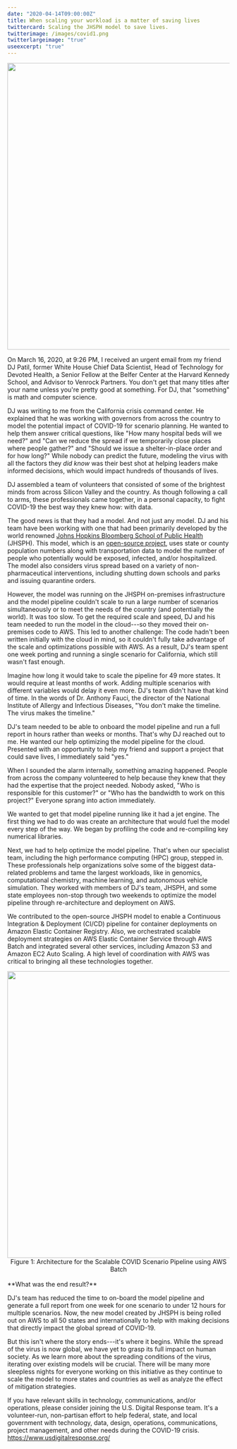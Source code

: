 ```yaml
---
date: "2020-04-14T09:00:00Z"
title: When scaling your workload is a matter of saving lives
twittercard: Scaling the JHSPH model to save lives.
twitterimage: /images/covid1.png
twitterlargeimage: "true"
useexcerpt: "true"
---
```


<img src="/images/covid1.png" width="650">

On March 16, 2020, at 9:26 PM, I received an urgent email from my friend
DJ Patil, former White House Chief Data Scientist, Head of Technology
for Devoted Health, a Senior Fellow at the Belfer Center at the Harvard
Kennedy School, and Advisor to Venrock Partners. You don't get that many
titles after your name unless you're pretty good at something. For DJ,
that "something" is math and computer science.

DJ was writing to me from the California crisis command center. He
explained that he was working with governors from across the country to
model the potential impact of COVID-19 for scenario planning. He wanted
to help them answer critical questions, like "How many hospital beds
will we need?" and "Can we reduce the spread if we temporarily close
places where people gather?" and "Should we issue a shelter-in-place
order and for how long?" While nobody can predict the future, modeling
the virus with all the factors they *did know* was their best shot at
helping leaders make informed decisions, which would impact hundreds of
thousands of lives.

<!--more-->

DJ assembled a team of volunteers that consisted of some of the
brightest minds from across Silicon Valley and the country. As though
following a call to arms, these professionals came together, in a
personal capacity, to fight COVID-19 the best way they knew how: with
data.

The good news is that they had a model. And not just any model. DJ and
his team have been working with one that had been primarily developed by
the world renowned [Johns Hopkins Bloomberg School of Public
Health](https://www.jhsph.edu/) (JHSPH). This model, which is an
[open-source
project](https://github.com/HopkinsIDD/COVIDScenarioPipeline), uses
state or county population numbers along with transportation data to
model the number of people who potentially would be exposed, infected,
and/or hospitalized. The model also considers virus spread based on a
variety of non-pharmaceutical interventions, including shutting down
schools and parks and issuing quarantine orders.

However, the model was running on the JHSPH on-premises infrastructure
and the model pipeline couldn't scale to run a large number of scenarios
simultaneously or to meet the needs of the country (and potentially the
world). It was too slow. To get the required scale and speed, DJ and his
team needed to run the model in the cloud---so they moved their
on-premises code to AWS. This led to another challenge: The code hadn't
been written initially with the cloud in mind, so it couldn't fully take
advantage of the scale and optimizations possible with AWS. As a result,
DJ's team spent one week porting and running a single scenario for
California, which still wasn't fast enough.

Imagine how long it would take to scale the pipeline for 49 more states.
It would require at least months of work. Adding multiple scenarios with
different variables would delay it even more. DJ's team didn't have that
kind of time. In the words of Dr. Anthony Fauci, the director of the
National Institute of Allergy and Infectious Diseases, "You don\'t make
the timeline. The virus makes the timeline."

DJ's team needed to be able to onboard the model pipeline and run a full
report in hours rather than weeks or months. That's why DJ reached out
to me. He wanted our help optimizing the model pipeline for the cloud.
Presented with an opportunity to help my friend and support a project
that could save lives, I immediately said "yes."

When I sounded the alarm internally, something amazing happened. People
from across the company volunteered to help because they knew that they
had the expertise that the project needed. Nobody asked, "Who is
responsible for this customer?" or "Who has the bandwidth to work on
this project?" Everyone sprang into action immediately.

We wanted to get that model pipeline running like it had a jet engine.
The first thing we had to do was create an architecture that would fuel
the model every step of the way. We began by profiling the code and
re-compiling key numerical libraries.

Next, we had to help optimize the model pipeline. That's when our
specialist team, including the high performance computing (HPC) group,
stepped in. These professionals help organizations solve some of the
biggest data-related problems and tame the largest workloads, like in
genomics, computational chemistry, machine learning, and autonomous
vehicle simulation. They worked with members of DJ's team, JHSPH, and
some state employees non-stop through two weekends to optimize the model
pipeline through re-architecture and deployment on AWS.

We contributed to the open-source JHSPH model to enable a Continuous
Integration & Deployment (CI/CD) pipeline for container deployments on
Amazon Elastic Container Registry. Also, we orchestrated scalable
deployment strategies on AWS Elastic Container Service through AWS Batch
and integrated several other services, including Amazon S3 and Amazon
EC2 Auto Scaling. A high level of coordination with AWS was critical to
bringing all these technologies together.

<img src="/images/covid2.png" width="650">

<center>Figure 1: Architecture for the Scalable COVID Scenario Pipeline using
AWS Batch</center>
<br/>
**What was the end result?**

DJ's team has reduced the time to on-board the model pipeline and
generate a full report from one week for one scenario to under 12 hours
for multiple scenarios. Now, the new model created by JHSPH is being
rolled out on AWS to all 50 states and internationally to help with
making decisions that directly impact the global spread of COVID-19.

But this isn't where the story ends---it's where it begins. While the
spread of the virus is now global, we have yet to grasp its full impact
on human society. As we learn more about the spreading conditions of the
virus, iterating over existing models will be crucial. There will be
many more sleepless nights for everyone working on this initiative as
they continue to scale the model to more states and countries as well as
analyze the effect of mitigation strategies.

If you have relevant skills in technology, communications, and/or
operations, please consider joining the U.S. Digital Response team. It's
a volunteer-run, non-partisan effort to help federal, state, and local
government with technology, data, design, operations, communications,
project management, and other needs during the COVID-19 crisis.
<https://www.usdigitalresponse.org/>

